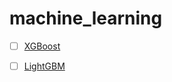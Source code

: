 # machine_learning

- [ ] [XGBoost](https://arxiv.org/pdf/1603.02754.pdf)

- [ ] [LightGBM](https://papers.nips.cc/paper/6907-lightgbm-a-highly-efficient-gradient-boosting-decision-tree)

